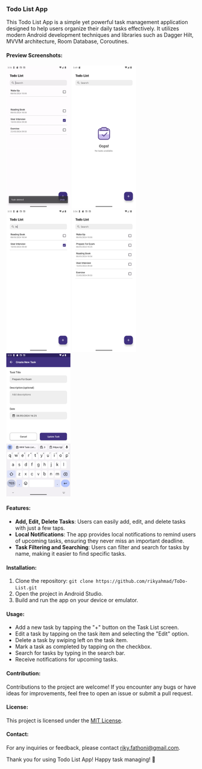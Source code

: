 ### Todo List App

This Todo List App is a simple yet powerful task management application designed to help users organize their daily tasks effectively. It utilizes modern Android development techniques and libraries such as Dagger Hilt, MVVM architecture, Room Database, Coroutines.

#### Preview Screenshots:

<img src="images/Preview.gif" width="170" />     <img src="images/Screenshot_001.png" width="170" />     <img src="images/Screenshot_004.png" width="170" />     <img src="images/Screenshot_003.png" width="170" />     <img src="images/Screenshot_002.png" width="170" />


#### Features:
- **Add, Edit, Delete Tasks**: Users can easily add, edit, and delete tasks with just a few taps.
- **Local Notifications**: The app provides local notifications to remind users of upcoming tasks, ensuring they never miss an important deadline.
- **Task Filtering and Searching**: Users can filter and search for tasks by name, making it easier to find specific tasks.
  
#### Installation:
1. Clone the repository: `git clone https://github.com/rikyahmad/ToDo-List.git`
2. Open the project in Android Studio.
3. Build and run the app on your device or emulator.

#### Usage:
- Add a new task by tapping the "+" button on the Task List screen.
- Edit a task by tapping on the task item and selecting the "Edit" option.
- Delete a task by swiping left on the task item.
- Mark a task as completed by tapping on the checkbox.
- Search for tasks by typing in the search bar.
- Receive notifications for upcoming tasks.

#### Contribution:
Contributions to the project are welcome! If you encounter any bugs or have ideas for improvements, feel free to open an issue or submit a pull request.

#### License:
This project is licensed under the [MIT License](LICENSE).

#### Contact:
For any inquiries or feedback, please contact [riky.fathoni@gmail.com](mailto:riky.fathoni@gmail.com).

Thank you for using Todo List App! Happy task managing! 🚀
